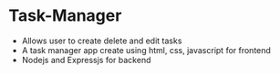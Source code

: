 # Task-Manager

- Allows user to create delete and edit tasks
- A task manager app create using html, css, javascript for frontend
- Nodejs and Expressjs for backend
